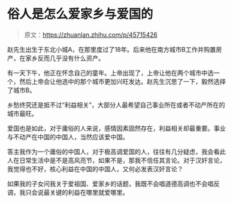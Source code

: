 # 俗人是怎么爱家乡与爱国的

> 原文：<https://zhuanlan.zhihu.com/p/45715426>

赵先生出生于东北小城A，在那里度过了18年。后来他在南方城市B工作并购置房产，在家乡反而几乎没有什么资产。

有一天下午，他正在怀念自己的童年。上帝出现了，上帝让他在两个城市中选一个，然后上帝会让他选中的那个城市更加兴旺发达。赵先生沉思了一下，毅然选择了城市B。

乡愁终究还是抵不过“利益相关”，大部分人最希望自己事业所在或者不动产所在的城市最旺。

爱国也是如此，对于庸俗的人来说，感情因素固然存在，利益相关却最重要。事业与不动产在中国的中国人，当然应该爱中国。

答主我作为一个庸俗的中国人，对于极高调爱国的人，往往有几分疑虑，我会看此人在日常生活中是不是高风亮节，如果不是，那我不信任其言论。对于汉奸言论，我觉得也不好，核心利益在中国的中国人，又何必发表汉奸言论？

如果我的子女问我关于爱祖国、爱家乡的话题，我既不会唱道德高调也不会唱反调，我只会说最关键的利益在哪里就爱哪里。